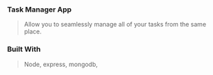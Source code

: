 ### Task Manager App

> Allow you to seamlessly manage all of your tasks from the same place.

### Built With

> Node, express, mongodb,
